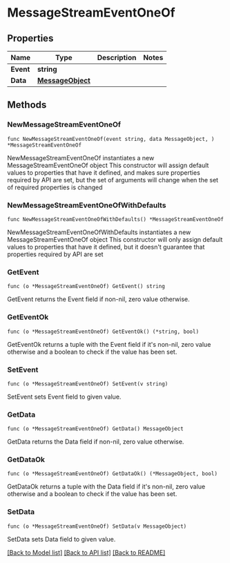 # MessageStreamEventOneOf

## Properties

Name | Type | Description | Notes
------------ | ------------- | ------------- | -------------
**Event** | **string** |  | 
**Data** | [**MessageObject**](MessageObject.md) |  | 

## Methods

### NewMessageStreamEventOneOf

`func NewMessageStreamEventOneOf(event string, data MessageObject, ) *MessageStreamEventOneOf`

NewMessageStreamEventOneOf instantiates a new MessageStreamEventOneOf object
This constructor will assign default values to properties that have it defined,
and makes sure properties required by API are set, but the set of arguments
will change when the set of required properties is changed

### NewMessageStreamEventOneOfWithDefaults

`func NewMessageStreamEventOneOfWithDefaults() *MessageStreamEventOneOf`

NewMessageStreamEventOneOfWithDefaults instantiates a new MessageStreamEventOneOf object
This constructor will only assign default values to properties that have it defined,
but it doesn't guarantee that properties required by API are set

### GetEvent

`func (o *MessageStreamEventOneOf) GetEvent() string`

GetEvent returns the Event field if non-nil, zero value otherwise.

### GetEventOk

`func (o *MessageStreamEventOneOf) GetEventOk() (*string, bool)`

GetEventOk returns a tuple with the Event field if it's non-nil, zero value otherwise
and a boolean to check if the value has been set.

### SetEvent

`func (o *MessageStreamEventOneOf) SetEvent(v string)`

SetEvent sets Event field to given value.


### GetData

`func (o *MessageStreamEventOneOf) GetData() MessageObject`

GetData returns the Data field if non-nil, zero value otherwise.

### GetDataOk

`func (o *MessageStreamEventOneOf) GetDataOk() (*MessageObject, bool)`

GetDataOk returns a tuple with the Data field if it's non-nil, zero value otherwise
and a boolean to check if the value has been set.

### SetData

`func (o *MessageStreamEventOneOf) SetData(v MessageObject)`

SetData sets Data field to given value.



[[Back to Model list]](../README.md#documentation-for-models) [[Back to API list]](../README.md#documentation-for-api-endpoints) [[Back to README]](../README.md)


